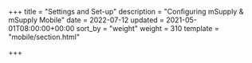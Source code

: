 +++
title = "Settings and Set-up"
description = "Configuring mSupply & mSupply Mobile"
date = 2022-07-12
updated = 2021-05-01T08:00:00+00:00
sort_by = "weight"
weight = 310
template = "mobile/section.html"

+++

